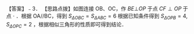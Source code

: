 【答案】﹣3．
【思路点拨】如图连接 OB、OC，作 $B E \bot O P$ 于点 $C F \perp O P$ 于点 $\cdot$ ．根据 OA//BC，得到 $S _ { \Delta O B C } = S _ { \Delta A B C } { = } 6$ 根据已知条件得到 $S _ { \Delta O P B } = 4 , S _ { \Delta O P C } { = } 2$ ，根据相似三角形的性质即可得到结论．
